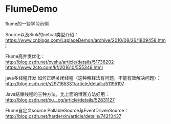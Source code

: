 # FlumeDemo
flume的一些学习示例

Source以及Sink的netcat类型介绍：<br/>
https://www.cnblogs.com/LaplaceDemon/archive/2010/08/26/1809458.html<br/>

Flume高并发优化：<br/>
http://blog.csdn.net/xvshu/article/details/51736202<br/>
https://www.2cto.com/kf/201610/555349.html<br/>

java多线程开发 如何正确关闭线程（这种解释法有问题，不能有效解决问题）：<br/>
http://blog.csdn.net/s297165331/article/details/51195197<br/>

 Java结束线程的三种方法，比上面的博客方法好用：<br/>
http://blog.csdn.net/xu__cg/article/details/52831127

Flume自定义source PollableSource与EventDrivenSource：<br/>
http://blog.csdn.net/harderxin/article/details/74210437<br/>


